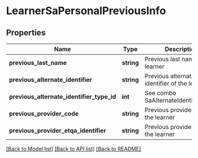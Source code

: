 # LearnerSaPersonalPreviousInfo

## Properties
Name | Type | Description | Notes
------------ | ------------- | ------------- | -------------
**previous_last_name** | **string** | Previous last name of the learner | [optional] 
**previous_alternate_identifier** | **string** | Previous alternative identifier of the learner | [optional] 
**previous_alternate_identifier_type_id** | **int** | See combo SaAlternateIdentifierTypes | [optional] 
**previous_provider_code** | **string** | Previous provider code of the learner | [optional] 
**previous_provider_etqa_identifier** | **string** | Previous provider ETQA of the learner | [optional] 

[[Back to Model list]](../../README.md#documentation-for-models) [[Back to API list]](../../README.md#documentation-for-api-endpoints) [[Back to README]](../../README.md)

